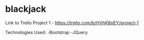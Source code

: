 # blackjack
Link to Trello Project 1 - https://trello.com/b/HVhK8pEY/project-1

Technologies Used:
  -Bootstrap
  -JQuery
  
  

